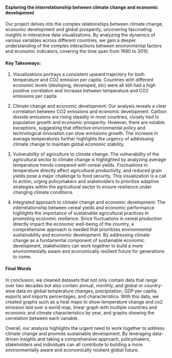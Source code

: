 #### Exploring the interrelationship between climate change and economic development
 
Our project delves into the complex relationships between climate change, economic development and global prosperity, uncovering fascinating insights in interactive data visualizations. By analyzing the dynamics of various variables across different countries, we gain a deeper understanding of the complex interactions between environmental factors and economic indicators, covering the time span from 1990 to 2010.

#### Key Takeaways:

1. Visualizations portrays a consistent upward trajectory for both temperature and CO2 emission per capita. Countries with different economic levels (devloping, developed, etc) were all still had a high positive correlation and increase between temperature and CO2 emissions per capita

2. Climate change and economic development: Our analysis reveals a clear correlation between CO2 emissions and economic development. Carbon dioxide emissions are rising steadily in most countries, closely tied to population growth and economic prosperity. However, there are notable exceptions, suggesting that effective environmental policy and technological innovation can slow emissions growth. The increase in average temperatures further highlights the urgency of addressing climate change to maintain global economic stability.

3. Vulnerability of agriculture to climate change: The vulnerability of the agricultural sector to climate change is highlighted by analyzing average temperature trends compared with cereal yields. Fluctuations in temperature directly affect agricultural productivity, and reduced grain yields pose a major challenge to food security. This visualization is a call to action, urging policymakers and stakeholders to prioritize adaptive strategies within the agricultural sector to ensure resilience under changing climate conditions.

4. Integrated approach to climate change and economic development: The interrelationship between cereal yields and economic performance highlights the importance of sustainable agricultural practices in promoting economic resilience. Since fluctuations in cereal production directly impact the economic well-being of the country, a comprehensive approach is needed that prioritizes environmental sustainability and economic development. By addressing climate change as a fundamental component of sustainable economic development, stakeholders can work together to build a more environmentally aware and economically resilient future for generations to come.


#### Final Words

In conclusion, we cleaned datasets that not only contain data that range over two decades but also contain annual, monthly, and global or country-wise data on global temperature changes, precipitation, GDP per capita, exports and imports percentages, and characteristics. With this data, we created graphs such as a heat maps to show temperature change and co2 emission laid over a world map, linear graph with multiple countries and economic and climate characteristics by year, and graphs showing the correlation between each variable. 

Overall, our analysis highlights the urgent need to work together to address climate change and promote sustainable development. By leveraging data-driven insights and taking a comprehensive approach, policymakers, stakeholders and individuals can all contribute to building a more environmentally aware and economically resilient global future.
